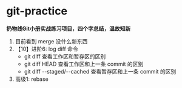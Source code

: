 # git-practice

**扔物线Git小册实战练习项目，四个字总结，温故知新**

1. 目前看到 merge 没什么新东西
2. 【10】进阶6: log diff 命令
    * git diff 查看工作区和暂存区的区别
    * git diff HEAD 查看工作区和上一条 commit 的区别
    * git diff --staged/--cached 查看暂存区和上一条 commit 的区别
3. 高级1: rebase
